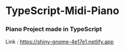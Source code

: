 # TypeScript-Midi-Piano
### Piano Project made in TypeScript
 
 Link :
 https://shiny-gnome-4e17e1.netlify.app
